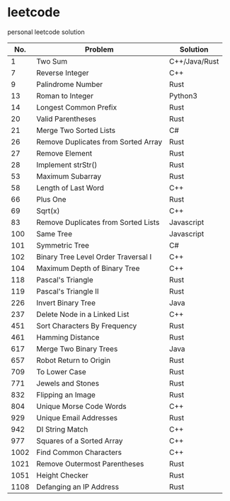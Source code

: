 # leetcode
personal leetcode solution

|No.|Problem|Solution|
|---|-------|--------|
|1|Two Sum|C++/Java/Rust|
|7|Reverse Integer|C++|
|9|Palindrome Number|Rust|
|13|Roman to Integer|Python3|
|14|Longest Common Prefix|Rust|
|20|Valid Parentheses|Rust|
|21|Merge Two Sorted Lists|C#|
|26|Remove Duplicates from Sorted Array|Rust|
|27|Remove Element|Rust|
|28|Implement strStr()|Rust|
|53|Maximum Subarray|Rust|
|58|Length of Last Word|C++|
|66|Plus One|Rust|
|69|Sqrt(x)|C++|
|83|Remove Duplicates from Sorted Lists|Javascript|
|100|Same Tree|Javascript|
|101|Symmetric Tree|C#|
|102|Binary Tree Level Order Traversal I|C++|
|104|Maximum Depth of Binary Tree|C++|
|118|Pascal's Triangle|Rust|
|119|Pascal's Triangle II|Rust|
|226|Invert Binary Tree|Java|
|237|Delete Node in a Linked List|C++|
|451|Sort Characters By Frequency|Rust|
|461|Hamming Distance|Rust|
|617|Merge Two Binary Trees|Java|
|657|Robot Return to Origin|Rust|
|709|To Lower Case|Rust|
|771|Jewels and Stones|Rust|
|832|Flipping an Image|Rust|
|804|Unique Morse Code Words|C++|
|929|Unique Email Addresses|Rust|
|942|DI String Match|C++|
|977|Squares of a Sorted Array|C++|
|1002|Find Common Characters|C++|
|1021|Remove Outermost Parentheses|Rust|
|1051|Height Checker|Rust|
|1108|Defanging an IP Address|Rust|